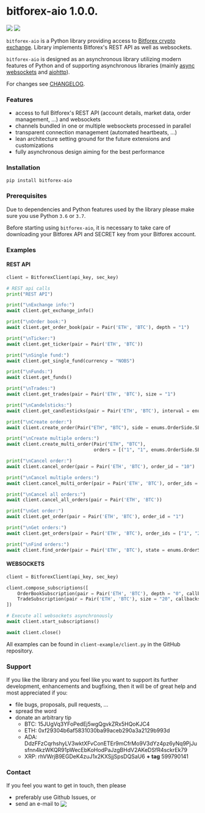 # bitforex-aio 1.0.0.

[![](https://img.shields.io/badge/python-3.6-blue.svg)](https://www.python.org/downloads/release/python-365/) [![](https://img.shields.io/badge/python-3.7-blue.svg)](https://www.python.org/downloads/release/python-374/)

`bitforex-aio` is a Python library providing access to [Bitforex crypto exchange](https://www.bitforex.com). Library implements Bitforex's REST API as well as websockets.

`bitforex-aio` is designed as an asynchronous library utilizing modern features of Python and of supporting asynchronous libraries (mainly [async websockets](https://websockets.readthedocs.io/en/stable/) and [aiohttp](https://aiohttp.readthedocs.io/en/stable/)).

For changes see [CHANGELOG](https://github.com/nardew/bitforex-aio/blob/master/CHANGELOG.md).

### Features
- access to full Bitforex's REST API (account details, market data, order management, ...) and websockets
- channels bundled in one or multiple websockets processed in parallel 
- transparent connection management (automated heartbeats, ...)
- lean architecture setting ground for the future extensions and customizations
- fully asynchronous design aiming for the best performance

### Installation
```bash
pip install bitforex-aio
```

### Prerequisites

Due to dependencies and Python features used by the library please make sure you use Python `3.6` or `3.7`.

Before starting using `bitforex-aio`, it is necessary to take care of downloading your Bitforex API and SECRET key from your Bitforex account.

### Examples
#### REST API
```python
client = BitforexClient(api_key, sec_key)

# REST api calls
print("REST API")

print("\nExchange info:")
await client.get_exchange_info()

print("\nOrder book:")
await client.get_order_book(pair = Pair('ETH', 'BTC'), depth = "1")

print("\nTicker:")
await client.get_ticker(pair = Pair('ETH', 'BTC'))

print("\nSingle fund:")
await client.get_single_fund(currency = "NOBS")

print("\nFunds:")
await client.get_funds()

print("\nTrades:")
await client.get_trades(pair = Pair('ETH', 'BTC'), size = "1")

print("\nCandelsticks:")
await client.get_candlesticks(pair = Pair('ETH', 'BTC'), interval = enums.CandelstickInterval.I_1W, size = "5")

print("\nCreate order:")
await client.create_order(Pair("ETH", "BTC"), side = enums.OrderSide.SELL, quantity = "1", price = "1")

print("\nCreate multiple orders:")
await client.create_multi_order(Pair("ETH", "BTC"),
                                orders = [("1", "1", enums.OrderSide.SELL), ("2", "1", enums.OrderSide.SELL)])

print("\nCancel order:")
await client.cancel_order(pair = Pair('ETH', 'BTC'), order_id = "10")

print("\nCancel multiple orders:")
await client.cancel_multi_order(pair = Pair('ETH', 'BTC'), order_ids = ["10", "20"])

print("\nCancel all orders:")
await client.cancel_all_orders(pair = Pair('ETH', 'BTC'))

print("\nGet order:")
await client.get_order(pair = Pair('ETH', 'BTC'), order_id = "1")

print("\nGet orders:")
await client.get_orders(pair = Pair('ETH', 'BTC'), order_ids = ["1", "2"])

print("\nFind orders:")
await client.find_order(pair = Pair('ETH', 'BTC'), state = enums.OrderState.PENDING)
```

#### WEBSOCKETS
```python
client = BitforexClient(api_key, sec_key)

client.compose_subscriptions([
    OrderBookSubscription(pair = Pair('ETH', 'BTC'), depth = "0", callbacks = [order_book_update]),
    TradeSubscription(pair = Pair('ETH', 'BTC'), size = "20", callbacks = [trade_update]),
])

# Execute all websockets asynchronously
await client.start_subscriptions()

await client.close()
```

All examples can be found in `client-example/client.py` in the GitHub repository.

### Support

If you like the library and you feel like you want to support its further development, enhancements and bugfixing, then it will be of great help and most appreciated if you:
- file bugs, proposals, pull requests, ...
- spread the word
- donate an arbitrary tip
  * BTC: 15JUgVq3YFoPedEj5wgQgvkZRx5HQoKJC4
  * ETH: 0xf29304b6af5831030ba99aceb290a3a2129b993d
  * ADA: DdzFFzCqrhshyLV3wktXFvConETEr9mCfrMo9V3dYz4pz6yNq9PjJusfnn4kzWKQR91pWecEbKoHodPaJzgBHdV2AKeDSfR4sckrEk79
  * XRP: rhVWrjB9EGDeK4zuJ1x2KXSjjSpsDQSaU6 **+ tag** 599790141

### Contact

If you feel you want to get in touch, then please

- preferably use Github Issues, or
- send an e-mail to <img src="http://safemail.justlikeed.net/e/8701dfa9bd62d1de196684aa746f9d32.png" border="0" align="absbottom">